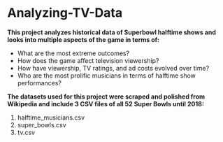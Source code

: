 # Analyzing-TV-Data
__This project analyzes historical data of Superbowl halftime shows and looks into multiple aspects of the game in terms of:__
- What are the most extreme outcomes?
- How does the game affect television viewership?
- How have viewership, TV ratings, and ad costs evolved over time?
- Who are the most prolific musicians in terms of halftime show performances?

__The datasets used for this project were scraped and polished from Wikipedia and include 3 CSV files of all 52 Super Bowls until 2018:__
1. halftime_musicians.csv
2. super_bowls.csv
3. tv.csv
